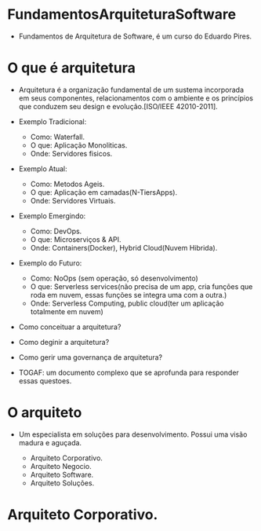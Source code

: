 # FundamentosArquiteturaSoftware

 - Fundamentos de Arquitetura de Software, é um curso do Eduardo Pires.

# O que é arquitetura

 - Arquitetura é a organização fundamental de um sustema incorporada em seus componentes, relacionamentos com o ambiente e os princípios que conduzem seu design e evolução.[ISO/IEEE 42010-2011].
 
 - Exemplo Tradicional:
    - Como: Waterfall.
    - O que: Aplicação Monoliticas.
    - Onde: Servidores fisicos.

 - Exemplo Atual:
    - Como: Metodos Ageis.
    - O que: Aplicação em camadas(N-TiersApps).
    - Onde: Servidores Virtuais.

 - Exemplo Emergindo:
    - Como: DevOps.
    - O que: Microserviços & API.
    - Onde: Containers(Docker), Hybrid Cloud(Nuvem Hibrida).

 - Exemplo do Futuro:
    - Como: NoOps (sem operação, só desenvolvimento)
    - O que: Serverless services(não precisa de um app, cria funções que roda em nuvem, essas funções se integra uma com a outra.)
    - Onde: Serverless Computing, public cloud(ter um aplicação totalmente em nuvem)

 - Como conceituar a arquitetura?
 - Como deginir a arquitetura?
 - Como gerir uma governança de arquitetura?

 - TOGAF: um documento complexo que se aprofunda para responder essas questoes. 

# O arquiteto

 - Um especialista em soluções para desenvolvimento. Possui uma visão madura e aguçada.

    - Arquiteto Corporativo.
    - Arquiteto Negocio.
    - Arquiteto Software.
    - Arquiteto Soluções.

# Arquiteto Corporativo. 






